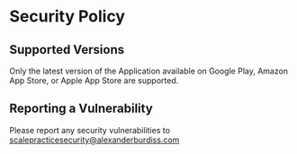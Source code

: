# Security Policy

## Supported Versions

Only the latest version of the Application available on Google Play, Amazon App Store, or Apple App Store are supported.

## Reporting a Vulnerability

Please report any security vulnerabilities to [scalepracticesecurity@alexanderburdiss.com](mailto:scalepracticesecurity@alexanderburdiss.com)
